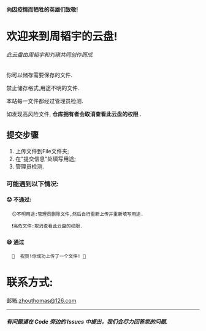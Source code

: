 #### 向因疫情而牺牲的英雄们致敬!
# **欢迎来到周韬宇的云盘!**
###### 此云盘由周韬宇和刘禛共同创作而成.
你可以储存需要保存的文件.

禁止储存格式,用途不明的文件.

本站每一文件都经过管理员检测.

如发现高风险文件, **仓库拥有者会取消查看此云盘的权限** .

## 提交步骤
   1. 上传文件到File文件夹;
   2. 在"提交信息"处填写用途;
   3. 管理员检测.
### 可能遇到以下情况: 
   #### :worried: 不通过:
      😕不明用途:管理员删除文件,然后自行重新上传并重新填写用途.
   
      ❗️高危文件:取消查看此云盘的权限.

   #### :smile: 通过

      🎉  祝贺!你成功上传了一个文件! 🎉 

# 联系方式:

邮箱:zhouthomas@126.com
_____________________________
##### 有问题请在 Code 旁边的 Issues 中提出，我们会尽力回答您的问题.
